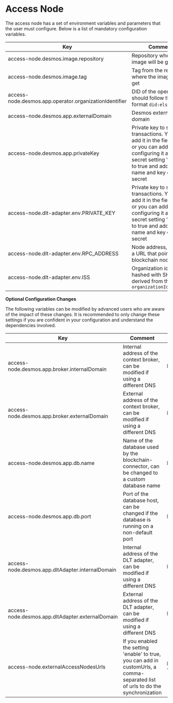 # Access Node

The access node has a set of environment variables and parameters that the user must configure. Below is a list of
mandatory configuration variables.

| Key                                                    | Comment                                                                                                                                                                                   | Possible Values                                                             |
|--------------------------------------------------------|-------------------------------------------------------------------------------------------------------------------------------------------------------------------------------------------|-----------------------------------------------------------------------------|
| access-node.desmos.image.repository                    | Repository where the image will be get                                                                                                                                                    | Example: example/exampleRepo                                                |
| access-node.desmos.image.tag                           | Tag from the repository where the image will be get                                                                                                                                       | Example: vX.Y.Z                                                             |
| access-node.desmos.app.operator.organizationIdentifier | DID of the operator, should follow the format `did:elsi`                                                                                                                                  | Example: did:elsi:VATFR-696240139                                           |
| access-node.desmos.app.externalDomain                  | Desmos external domain                                                                                                                                                                    | Example: https://desmos.example.org                                         |
| access-node.desmos.app.privateKey                      | Private key to sign transactions. You can add it in the field value or you can add it configuring it as sealed secret setting 'enabled' to true and adding the name and key of the secret | Example: 0x4c88c1c84e65e82b9ed6b49313c6a624d58b2b11e40b4b64e3b9d0a1d5e4dfaj |
| access-node.dlt-adapter.env.PRIVATE_KEY                | Private key to sign transactions. You can add it in the field value or you can add it configuring it as sealed secret setting 'enabled' to true and adding the name and key of the secret | Example: 0x4c88c1c84e65e82b9ed6b49313c6a624d58b2b11e40b4b64e3b9d0a1d5e4dfaj |
| access-node.dlt-adapter.env.RPC_ADDRESS                | Node address, typically a URL that points to a blockchain node                                                                                                                            | Example: https://red-t.alastria.io/v0/9461d9f4292b41230527d57ee90652a6      |
| access-node.dlt-adapter.env.ISS                        | Organization identifier hashed with SHA-256, derived from the `organizationIdentifier`                                                                                                    | Example: 0x43b27fef24cfe8a0b797ed8a36de2884f9963c0c2a0da640e3ec7ad6cd0c493d |

**Optional Configuration Changes**

The following variables can be modified by advanced users who are aware of the impact of these changes. It is
recommended to only change these settings if you are confident in your configuration and understand the dependencies
involved.

| Key                                              | Comment                                                                                                                          | Possible Values                                    |
|--------------------------------------------------|----------------------------------------------------------------------------------------------------------------------------------|----------------------------------------------------|
| access-node.desmos.app.broker.internalDomain     | Internal address of the context broker, can be modified if using a different DNS                                                 | Default: http://scorpio:9090                       |
| access-node.desmos.app.broker.externalDomain     | External address of the context broker, can be modified if using a different DNS                                                 | Default: http://scorpio:9090                       |
| access-node.desmos.app.db.name                   | Name of the database used by the blockchain-connector, can be changed to a custom database name                                  | Default: mktdb                                     |
| access-node.desmos.app.db.port                   | Port of the database host, can be changed if the database is running on a non-default port                                       | Default: 5432                                      |
| access-node.desmos.app.dltAdapter.internalDomain | Internal address of the DLT adapter, can be modified if using a different DNS                                                    | Default: http://dlt-adapter:8080                   |
| access-node.desmos.app.dltAdapter.externalDomain | External address of the DLT adapter, can be modified if using a different DNS                                                    | Default: http://dlt-adapter:8080                   |
| access-node.externalAccessNodesUrls              | If you enabled the setting 'enable' to true, you can add in customUrls, a comma-separated list of urls to do the synchronization | Example: "https://desmos1.org,https://desmos2.org" |
